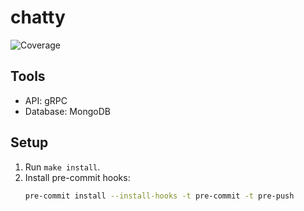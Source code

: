 # chatty

![Coverage](https://codecov.io/gh/faemmi/chatty/branch/main/graph/badge.svg)

## Tools

- API: gRPC
- Database: MongoDB

## Setup

1. Run `make install`.
2. Install pre-commit hooks:
   ```bash
   pre-commit install --install-hooks -t pre-commit -t pre-push
   ```
